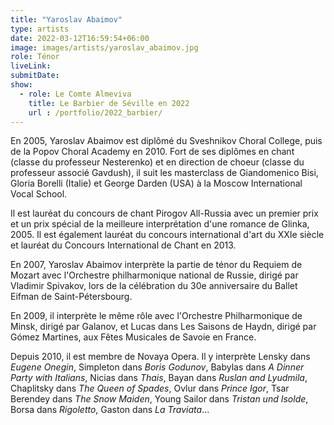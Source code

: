 ```yaml
---
title: "Yaroslav Abaimov"
type: artists
date: 2022-03-12T16:59:54+06:00
image: images/artists/yaroslav_abaimov.jpg
role: Ténor
liveLink: 
submitDate: 
show:
  - role: Le Comte Almeviva
    title: Le Barbier de Séville en 2022
    url : /portfolio/2022_barbier/
---
```


En 2005, Yaroslav Abaimov est diplômé du Sveshnikov Choral College, puis de la Popov Choral Academy en 2010.
Fort de ses diplômes en chant (classe du professeur Nesterenko) et en direction de choeur (classe du professeur associé Gavdush), il suit les masterclass de Giandomenico Bisi, Gloria Borelli (Italie) et George Darden (USA) à la Moscow International Vocal School.

Il est lauréat du concours de chant Pirogov All-Russia avec un premier prix et un prix spécial de la meilleure interprétation d'une romance de Glinka, 2005. Il est également lauréat du concours international d'art du XXIe siècle et lauréat du Concours International de Chant en 2013.

En 2007, Yaroslav Abaimov interprète la partie de ténor du Requiem de Mozart avec l'Orchestre philharmonique national de Russie, dirigé par Vladimir Spivakov, lors de la célébration du 30e anniversaire du Ballet Eifman de Saint-Pétersbourg.

En 2009, il interprète le même rôle avec l'Orchestre Philharmonique de Minsk, dirigé par Galanov, et Lucas dans Les Saisons de Haydn, dirigé par Gómez Martines, aux Fêtes Musicales de Savoie en France.

Depuis 2010, il est membre de Novaya Opera. Il y interprète Lensky dans *Eugene Onegin*, Simpleton dans *Boris Godunov*, Babylas dans *A Dinner Party with Italians*, Nicias dans *Thais*, Bayan dans *Ruslan and Lyudmila*, Chaplitsky dans *The Queen of Spades*, Ovlur dans *Prince Igor*, Tsar Berendey dans *The Snow Maiden*, Young Sailor dans *Tristan und Isolde*, Borsa dans *Rigoletto*, Gaston dans *La Traviata*...

